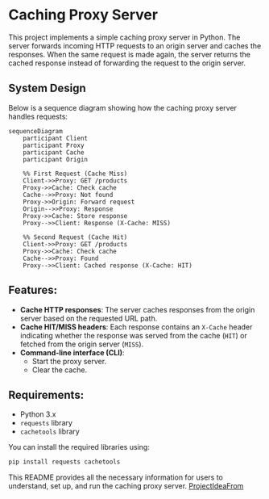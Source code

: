 # Caching Proxy Server

This project implements a simple caching proxy server in Python. The server forwards incoming HTTP requests to an origin server and caches the responses. When the same request is made again, the server returns the cached response instead of forwarding the request to the origin server.

## System Design
Below is a sequence diagram showing how the caching proxy server handles requests:

```mermaid
sequenceDiagram
    participant Client
    participant Proxy
    participant Cache
    participant Origin

    %% First Request (Cache Miss)
    Client->>Proxy: GET /products
    Proxy->>Cache: Check cache
    Cache-->>Proxy: Not found
    Proxy->>Origin: Forward request
    Origin-->>Proxy: Response
    Proxy->>Cache: Store response
    Proxy-->>Client: Response (X-Cache: MISS)

    %% Second Request (Cache Hit)
    Client->>Proxy: GET /products
    Proxy->>Cache: Check cache
    Cache-->>Proxy: Found
    Proxy-->>Client: Cached response (X-Cache: HIT)
```

## Features:
- **Cache HTTP responses**: The server caches responses from the origin server based on the requested URL path.
- **Cache HIT/MISS headers**: Each response contains an `X-Cache` header indicating whether the response was served from the cache (`HIT`) or fetched from the origin server (`MISS`).
- **Command-line interface (CLI)**:
  - Start the proxy server.
  - Clear the cache.

## Requirements:
- Python 3.x
- `requests` library
- `cachetools` library

You can install the required libraries using:

```bash
pip install requests cachetools
```

This README provides all the necessary information for users to understand, set up, and run the caching proxy server.
[ProjectIdeaFrom](https://roadmap.sh/projects/caching-server)
